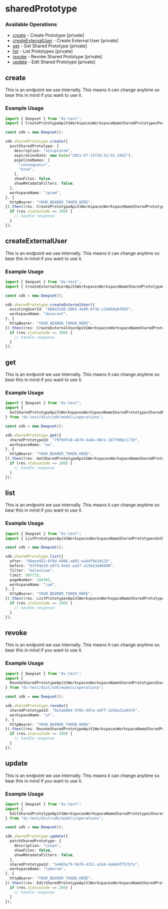 # sharedPrototype

### Available Operations

* [create](#create) - Create Prototype [private]
* [createExternalUser](#createexternaluser) - Create External User [private]
* [get](#get) - Get Shared Prototype [private]
* [list](#list) - List Prototypes [private]
* [revoke](#revoke) - Revoke Shared Prototype [private]
* [update](#update) - Edit Shared Prototype [private]

## create

This is an endpoint we use internally. This means it can change anytime so bear this in mind if you want to use it.

### Example Usage

```typescript
import { Deepset } from "ds-test";
import { CreatePrototypeApiV1WorkspacesWorkspaceNameSharedPrototypesPostResponse } from "ds-test/dist/sdk/models/operations";

const sdk = new Deepset();

sdk.sharedPrototype.create({
  postSharedPrototype: {
    description: "voluptatem",
    expirationDate: new Date("2021-07-31T10:53:55.286Z"),
    pipelineNames: [
      "consequatur",
      "esse",
    ],
    showFiles: false,
    showMetadataFilters: false,
  },
  workspaceName: "ipsam",
}, {
  httpBearer: "YOUR_BEARER_TOKEN_HERE",
}).then((res: CreatePrototypeApiV1WorkspacesWorkspaceNameSharedPrototypesPostResponse) => {
  if (res.statusCode == 200) {
    // handle response
  }
});
```

## createExternalUser

This is an endpoint we use internally. This means it can change anytime so bear this in mind if you want to use it.

### Example Usage

```typescript
import { Deepset } from "ds-test";
import { CreateExternalUserApiV1WorkspacesWorkspaceNameSharedPrototypeUsersPostResponse } from "ds-test/dist/sdk/models/operations";

const sdk = new Deepset();

sdk.sharedPrototype.createExternalUser({
  existingUserId: "088e5186-2065-4e90-8f3b-1194b8abf603",
  workspaceName: "deserunt",
}, {
  httpBearer: "YOUR_BEARER_TOKEN_HERE",
}).then((res: CreateExternalUserApiV1WorkspacesWorkspaceNameSharedPrototypeUsersPostResponse) => {
  if (res.statusCode == 200) {
    // handle response
  }
});
```

## get

This is an endpoint we use internally. This means it can change anytime so bear this in mind if you want to use it.

### Example Usage

```typescript
import { Deepset } from "ds-test";
import {
  GetSharedPrototypeApiV1WorkspacesWorkspaceNameSharedPrototypesSharedPrototypeIdGetResponse,
} from "ds-test/dist/sdk/models/operations";

const sdk = new Deepset();

sdk.sharedPrototype.get({
  sharedPrototypeId: "79f9dfe0-ab7d-4a8a-90ce-187f86bc173d",
  workspaceName: "ea",
}, {
  httpBearer: "YOUR_BEARER_TOKEN_HERE",
}).then((res: GetSharedPrototypeApiV1WorkspacesWorkspaceNameSharedPrototypesSharedPrototypeIdGetResponse) => {
  if (res.statusCode == 200) {
    // handle response
  }
});
```

## list

This is an endpoint we use internally. This means it can change anytime so bear this in mind if you want to use it.

### Example Usage

```typescript
import { Deepset } from "ds-test";
import { ListPrototypesApiV1WorkspacesWorkspaceNameSharedPrototypesGetResponse } from "ds-test/dist/sdk/models/operations";

const sdk = new Deepset();

sdk.sharedPrototype.list({
  after: "89eee952-6f8d-4986-a881-ead4f0e10125",
  before: "63f94e29-e973-4e92-aa57-a15be3e06080",
  filter: "molestiae",
  limit: 907733,
  pageNumber: 184362,
  workspaceName: "cum",
}, {
  httpBearer: "YOUR_BEARER_TOKEN_HERE",
}).then((res: ListPrototypesApiV1WorkspacesWorkspaceNameSharedPrototypesGetResponse) => {
  if (res.statusCode == 200) {
    // handle response
  }
});
```

## revoke

This is an endpoint we use internally. This means it can change anytime so bear this in mind if you want to use it.

### Example Usage

```typescript
import { Deepset } from "ds-test";
import {
  RevokeSharedPrototypeApiV1WorkspacesWorkspaceNameSharedPrototypesSharedPrototypeIdDeleteResponse,
} from "ds-test/dist/sdk/models/operations";

const sdk = new Deepset();

sdk.sharedPrototype.revoke({
  sharedPrototypeId: "6e3ab884-5f05-497a-a0ff-2a54a31e9476",
  workspaceName: "ut",
}, {
  httpBearer: "YOUR_BEARER_TOKEN_HERE",
}).then((res: RevokeSharedPrototypeApiV1WorkspacesWorkspaceNameSharedPrototypesSharedPrototypeIdDeleteResponse) => {
  if (res.statusCode == 200) {
    // handle response
  }
});
```

## update

This is an endpoint we use internally. This means it can change anytime so bear this in mind if you want to use it.

### Example Usage

```typescript
import { Deepset } from "ds-test";
import {
  EditSharedPrototypeApiV1WorkspacesWorkspaceNameSharedPrototypesSharedPrototypeIdPatchResponse,
} from "ds-test/dist/sdk/models/operations";

const sdk = new Deepset();

sdk.sharedPrototype.update({
  patchSharedPrototype: {
    description: "culpa",
    showFiles: false,
    showMetadataFilters: false,
  },
  sharedPrototypeId: "3e865e79-56f9-4251-a5a9-da660ff57bfa",
  workspaceName: "laborum",
}, {
  httpBearer: "YOUR_BEARER_TOKEN_HERE",
}).then((res: EditSharedPrototypeApiV1WorkspacesWorkspaceNameSharedPrototypesSharedPrototypeIdPatchResponse) => {
  if (res.statusCode == 200) {
    // handle response
  }
});
```
